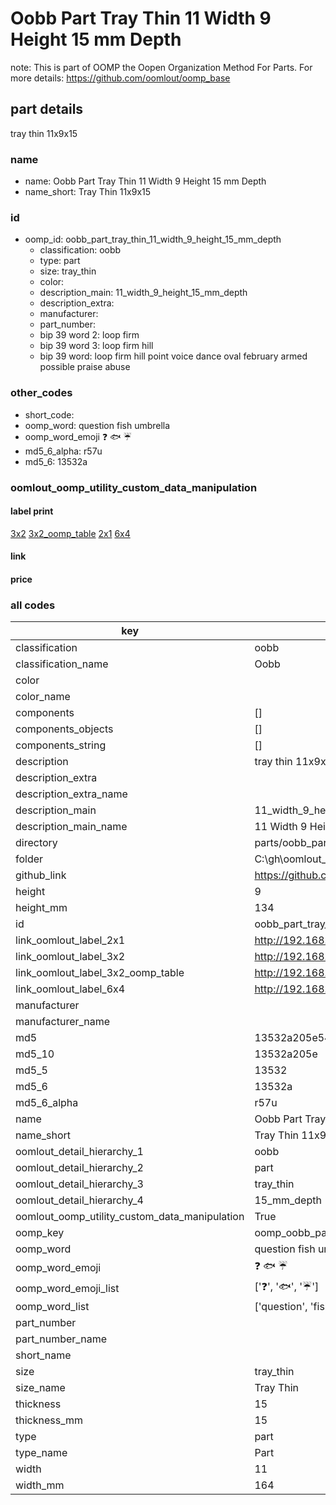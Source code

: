 # Oobb Part Tray Thin 11 Width 9 Height 15 mm Depth  

note: This is part of OOMP the Oopen Organization Method For Parts. For more details: https://github.com/oomlout/oomp_base

##  part details
  



tray thin 11x9x15



### name
* name: Oobb Part Tray Thin 11 Width 9 Height 15 mm Depth
* name_short: Tray Thin 11x9x15 
### id
* oomp_id: oobb_part_tray_thin_11_width_9_height_15_mm_depth
  * classification: oobb
  * type: part
  * size: tray_thin
  * color: 
  * description_main: 11_width_9_height_15_mm_depth
  * description_extra: 
  * manufacturer: 
  * part_number: 
  * bip 39 word 2: loop firm
  * bip 39 word 3: loop firm hill
  * bip 39 word: loop firm hill point voice dance oval february armed possible praise abuse

### other_codes
* short_code: 
* oomp_word: question fish umbrella
* oomp_word_emoji :question: :fish: :umbrella:
* md5_6_alpha: r57u
* md5_6: 13532a






### oomlout_oomp_utility_custom_data_manipulation
#### label print
[3x2](http://192.168.1.245:1112/?label=oomp%20r57u)
[3x2_oomp_table](http://192.168.1.108:1112/?label=oomp%20r57u)
[2x1](http://192.168.1.242:1112/?label=oomp%20r57u)
[6x4](http://192.168.1.55:1112/?label=oomp%20r57u)    

#### link

                              

#### price







### all codes 
| key | value |  
| --- | --- |  
| classification | oobb |  
| classification_name | Oobb |  
| color |  |  
| color_name |  |  
| components | [] |  
| components_objects | [] |  
| components_string | [] |  
| description | tray thin 11x9x15 |  
| description_extra |  |  
| description_extra_name |  |  
| description_main | 11_width_9_height_15_mm_depth |  
| description_main_name | 11 Width 9 Height 15 mm Depth |  
| directory | parts/oobb_part_tray_thin_11_width_9_height_15_mm_depth |  
| folder | C:\gh\oomlout_oobb_version_4_generated_parts\parts\oobb_part_tray_thin_11_width_9_height_15_mm_depth |  
| github_link | https://github.com/oomlout/oomlout_oomp_part_src/tree/main/parts/oobb_part_tray_thin_11_width_9_height_15_mm_depth |  
| height | 9 |  
| height_mm | 134 |  
| id | oobb_part_tray_thin_11_width_9_height_15_mm_depth |  
| link_oomlout_label_2x1 | http://192.168.1.242:1112/?label=oomp%20r57u |  
| link_oomlout_label_3x2 | http://192.168.1.245:1112/?label=oomp%20r57u |  
| link_oomlout_label_3x2_oomp_table | http://192.168.1.108:1112/?label=oomp%20r57u |  
| link_oomlout_label_6x4 | http://192.168.1.55:1112/?label=oomp%20r57u |  
| manufacturer |  |  
| manufacturer_name |  |  
| md5 | 13532a205e5453b4dd7aba74d755d41f |  
| md5_10 | 13532a205e |  
| md5_5 | 13532 |  
| md5_6 | 13532a |  
| md5_6_alpha | r57u |  
| name | Oobb Part Tray Thin 11 Width 9 Height 15 mm Depth |  
| name_short | Tray Thin 11x9x15  |  
| oomlout_detail_hierarchy_1 | oobb |  
| oomlout_detail_hierarchy_2 | part |  
| oomlout_detail_hierarchy_3 | tray_thin |  
| oomlout_detail_hierarchy_4 | 15_mm_depth |  
| oomlout_oomp_utility_custom_data_manipulation | True |  
| oomp_key | oomp_oobb_part_tray_thin_11_width_9_height_15_mm_depth |  
| oomp_word | question fish umbrella |  
| oomp_word_emoji | :question: :fish: :umbrella: |  
| oomp_word_emoji_list | [':question:', ':fish:', ':umbrella:'] |  
| oomp_word_list | ['question', 'fish', 'umbrella'] |  
| part_number |  |  
| part_number_name |  |  
| short_name |  |  
| size | tray_thin |  
| size_name | Tray Thin |  
| thickness | 15 |  
| thickness_mm | 15 |  
| type | part |  
| type_name | Part |  
| width | 11 |  
| width_mm | 164 |  
